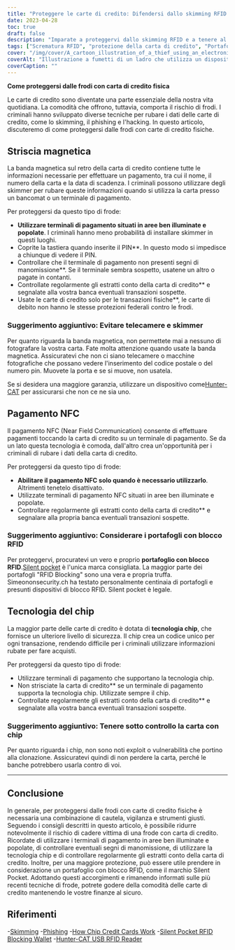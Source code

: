 ```yaml
---
title: "Proteggere le carte di credito: Difendersi dallo skimming RFID e dagli attacchi fisici per la protezione delle informazioni personali"
date: 2023-04-28
toc: true
draft: false
description: "Imparate a proteggervi dallo skimming RFID e a tenere al sicuro i dati della vostra carta di credito con questi semplici consigli."
tags: ["Scrematura RFID", "protezione della carta di credito", "Portafogli con blocco RFID", "carte di credito con chip", "phishing", "sicurezza informatica", "furto d'identità", "privacy", "pagamenti senza contatto", "pagamenti mobili", "sicurezza finanziaria", "carte intelligenti", "NFC", "crittografia", "protezione dei dati", "Lettori RFID", "Tecnologia RFID", "borseggio elettronico", "tasca silenziosa", "cacciatore-gatto"]
cover: "/img/cover/A_cartoon_illustration_of_a_thief_using_an_electronic_device.png"
coverAlt: "Illustrazione a fumetti di un ladro che utilizza un dispositivo elettronico per rubare i dati della carta di credito dal portafoglio di una persona."
coverCaption: ""
---
```


**Come proteggersi dalle frodi con carta di credito fisica**

Le carte di credito sono diventate una parte essenziale della nostra vita quotidiana. La comodità che offrono, tuttavia, comporta il rischio di frodi. I criminali hanno sviluppato diverse tecniche per rubare i dati delle carte di credito, come lo skimming, il phishing e l'hacking. In questo articolo, discuteremo di come proteggersi dalle frodi con carte di credito fisiche.

## Striscia magnetica

La banda magnetica sul retro della carta di credito contiene tutte le informazioni necessarie per effettuare un pagamento, tra cui il nome, il numero della carta e la data di scadenza. I criminali possono utilizzare degli skimmer per rubare queste informazioni quando si utilizza la carta presso un bancomat o un terminale di pagamento.

Per proteggersi da questo tipo di frode:

- **Utilizzare terminali di pagamento situati in aree ben illuminate e popolate**. I criminali hanno meno probabilità di installare skimmer in questi luoghi.
- Coprite la tastiera quando inserite il PIN**. In questo modo si impedisce a chiunque di vedere il PIN.
- Controllare che il terminale di pagamento non presenti segni di manomissione**. Se il terminale sembra sospetto, usatene un altro o pagate in contanti.
- Controllate regolarmente gli estratti conto della carta di credito** e segnalate alla vostra banca eventuali transazioni sospette.
- Usate le carte di credito solo per le transazioni fisiche**, le carte di debito non hanno le stesse protezioni federali contro le frodi.

### Suggerimento aggiuntivo: Evitare telecamere e skimmer

Per quanto riguarda la banda magnetica, non permettete mai a nessuno di fotografare la vostra carta. Fate molta attenzione quando usate la banda magnetica. Assicuratevi che non ci siano telecamere o macchine fotografiche che possano vedere l'inserimento del codice postale o del numero pin. Muovete la porta e se si muove, non usatela.

Se si desidera una maggiore garanzia, utilizzare un dispositivo come[Hunter-CAT](https://hackerwarehouse.com/product/hunter-cat/) per assicurarsi che non ce ne sia uno.

## Pagamento NFC

Il pagamento NFC (Near Field Communication) consente di effettuare pagamenti toccando la carta di credito su un terminale di pagamento. Se da un lato questa tecnologia è comoda, dall'altro crea un'opportunità per i criminali di rubare i dati della carta di credito.

Per proteggersi da questo tipo di frode:

- **Abilitare il pagamento NFC solo quando è necessario utilizzarlo**. Altrimenti tenetelo disattivato.
- Utilizzate terminali di pagamento NFC situati in aree ben illuminate e popolate.
- Controllare regolarmente gli estratti conto della carta di credito** e segnalare alla propria banca eventuali transazioni sospette.

### Suggerimento aggiuntivo: Considerare i portafogli con blocco RFID

Per proteggervi, procuratevi un vero e proprio **portafoglio con blocco RFID**.[Silent pocket](https://amzn.to/421J6o6) è l'unica marca consigliata. La maggior parte dei portafogli "RFID Blocking" sono una vera e propria truffa. Simeononsecurity.ch ha testato personalmente centinaia di portafogli e presunti dispositivi di blocco RFID. Silent pocket è legale.

## Tecnologia del chip

La maggior parte delle carte di credito è dotata di **tecnologia chip**, che fornisce un ulteriore livello di sicurezza. Il chip crea un codice unico per ogni transazione, rendendo difficile per i criminali utilizzare informazioni rubate per fare acquisti.

Per proteggersi da questo tipo di frode:

- Utilizzare terminali di pagamento che supportano la tecnologia chip.
- Non strisciate la carta di credito** se un terminale di pagamento supporta la tecnologia chip. Utilizzate sempre il chip.
- Controllate regolarmente gli estratti conto della carta di credito** e segnalate alla vostra banca eventuali transazioni sospette.

### Suggerimento aggiuntivo: Tenere sotto controllo la carta con chip

Per quanto riguarda i chip, non sono noti exploit o vulnerabilità che portino alla clonazione. Assicuratevi quindi di non perdere la carta, perché le banche potrebbero usarla contro di voi.

______

## Conclusione

In generale, per proteggersi dalle frodi con carte di credito fisiche è necessaria una combinazione di cautela, vigilanza e strumenti giusti. Seguendo i consigli descritti in questo articolo, è possibile ridurre notevolmente il rischio di cadere vittima di una frode con carta di credito. Ricordate di utilizzare i terminali di pagamento in aree ben illuminate e popolate, di controllare eventuali segni di manomissione, di utilizzare la tecnologia chip e di controllare regolarmente gli estratti conto della carta di credito. Inoltre, per una maggiore protezione, può essere utile prendere in considerazione un portafoglio con blocco RFID, come il marchio Silent Pocket. Adottando questi accorgimenti e rimanendo informati sulle più recenti tecniche di frode, potrete godere della comodità delle carte di credito mantenendo le vostre finanze al sicuro.


## Riferimenti

-[Skimming](https://www.investopedia.com/terms/s/skimming.asp) 
-[Phishing](https://www.investopedia.com/terms/p/phishing.asp) 
-[How Chip Credit Cards Work](https://www.creditkarma.com/credit-cards/i/chip-credit-cards-work)
-[Silent Pocket RFID Blocking Wallet](https://amzn.to/421J6o6) 
-[Hunter-CAT USB RFID Reader](https://hackerwarehouse.com/product/hunter-cat/)